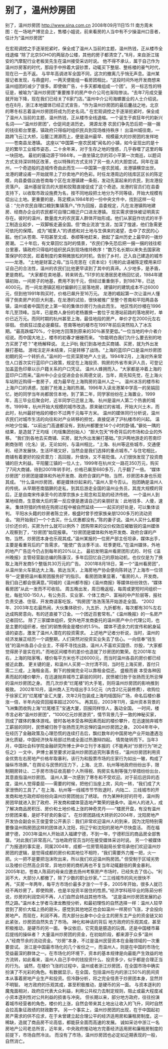 # 别了，温州炒房团

别了，温州炒房团
http://www.sina.com.cn  2008年09月11日15:11  南方周末
图：在一场地产博览会上，售楼小姐说，前来看房的人当中有不少操温州口音者，估计为“温州炒房团”

在宏观调控之手逐渐扼紧时，保全成了温州人当前的主题，温州热钱，正从楼市全线退缩
“除了北京SOHO的两层办公楼，其他的房子都清空了。”8月，来自浙江瑞安的汽摩配行业老板吴先生在温州接受采访时说。
他不得不承认，属于自己作为温州炒房客的时代，那段手中拎着大袋钞票，动辄买下整层、整栋楼的豪气时代，现在已一去不返。
与早年高调进军全国不同，这次的撤离几乎悄无声息。温州某报记者发现，与鼎盛时，一两天便能组一看房团相比，“这段时间外地开发商想来温州组团的减少了很多。即使做广告，十多天都难组成一个团”。
另一标志性的特征是，被喻为“温州炒房团”重要推手的房产中介公司也渐陷惨淡。“去年7月成交量就开始下降，现在我们已经关了6家门店。”温州中介公司海螺置业的人士介绍说。
也在8月，浙江本地媒体已经正式宣告，“作为温州炒房团的最后鏖战之地，北京的寒冬标志着温州炒房团将成为历史名词。”
在宏观调控之手逐渐扼紧时，保全成了温州人当前的主题，温州热钱，正从楼市全线退缩。一个诞生于疯狂年代的新兴名词——“温州炒房团”，仓促间走进历史。
溯源龙港
农民们争先恐后把一捆一捆的钱往柜台里塞，镇政府只得临时组织民兵到现场维持秩序！
出温州城往南，一路跨飞云江大桥，沿鳌江溯源而上，便是温州最早、规模最大的炒房团的发祥地——苍南县龙港镇。
这座以“中国第一座农民城”闻名的小镇，如今呈现出的是十足的繁华工业城市姿态，二十余年来，对于生存之地的惶惑，几乎吞噬了这里的每一块田地。
最初的骚动源于1984年。一直坐镇北京的邓小平第一次南巡，以题词方式支持深圳特区改革，也以特殊的方式支持了另一些人的大胆尝试。同年在温州，一个奇迹般的造城传奇由此而生——中国第一座农民城，龙港镇横空出世。
龙港的建设甫一开始就带上了炒卖地产的色彩。时任龙港周边的钱库区区长的陈定模，向县委倡议由苍南每个区在龙港镇建一条街，发动先富起来的农民，到龙港投资落户。
温州基层官员的大胆和狡黠直接促成了这个奇迹。龙港的官员们在县委支持下，以收取市政设施费为名，按不同地段把土地分为不同等级，开始大规模有偿出让土地。更重要的是，陈定模从1984年的一份中央文件中，找到这样一句话：“允许农民自理口粮到集镇落户。”作为回报，县委规定，凡在龙港镇购地建房、经商办企业的农民都可自理口粮迁户口进龙港镇。
现实需求很快被证明真实存在。彼时的温州，数量庞大的农民富人群体开始形成。他们从家庭作坊式的半手工制造业起步，一双脚板走遍全国。但“商业流浪”生涯，加深了惶遽，他们急需更可依托的保障。
成为“城里人”的诱惑和对土地与生俱来的渴望，击中了农民的心脏。他们从苍南、平阳甚至文成、泰顺等地赶来，掀起了温州历史上最早的一拨炒房潮。
二十年后，有文章回忆当时的情景，“农民们争先恐后把一捆一捆的钱往柜台里塞，镇政府只得临时组织民兵到现场维持秩序！”数万名长期以来失去国家政策保护的农民，趁着制度约束稍微放松的时机，告别了乡村，迁入自己建造的城市——龙港。
“土地是财富之母。”当马克思在《资本论》引用的此语被陈定模用来印证自己的合法性，温州的农民们比他更早读到了其中的真谛。人少地多，是矛盾，更是商机。
“大家都在卖地基，转来转去。”51岁的龙港居民老杨回忆说，1984年建镇初始，一间房子的地基，费用不到千元，但经过重重倒手，到1987年，已达 4000元。而一间龙港镇区相对偏僻的三层落地房，建镇时的建筑成本不过6000元，但到他1991年购买时，价格已飙升至16万元。
龙港的崛起第一次让温州人懂得了倒卖房产的巨大利差。在龙港的试验，很快被推广至整个苍南和平阳两县各镇，温州或者中国历史上第一轮的集体炒房行为由此而生。
地区性的炒楼在1996年几至顶峰。当年，已是商人身份的老杨置换一套位于龙港站前路的落地房时，单价已近万元。而同时期的杭州甚至上海，最佳地段的房产，单价才在2000元左右徘徊。
但疯狂过度必是癫狂。苍南等地的楼市在1997年前后突然陷入了冰冻期。“最高跌幅70%，个别地方回落到原来的30％甚至更低。”一位当地的中介者介绍说。而中国大地上，楼市的初春才姗姗而来。
“你能明白我们为什么要去别的地方买房了吧？”老杨解释说。
北上沪杭
我们到各地去买商铺、买房，就为外出发展打基础。
游戏注定并未结束，只是转移了战场。“上海的蓝印户口是温州炒房团初期的另一个转折点。”温州的一位资深房地产人士说。1994年2月，上海对外来常住人口首次实行蓝印户口政策，规定在上海投资、购房的外省市来沪人员，可登记加盖蓝色印章以示户籍关系的户口凭证。
温州人蜂拥而入。“大家都是冲着上海的蓝印户口而来。”温州中小企业促进会会长周德文说，当年，周先知先觉，在上海火车站附近购得一套房子，成为最早在上海购房的温州人之一。
温州冰冻的楼市和上海户口的诱惑，加剧了抢滩上海的热潮。1996年入读龙港某中学高一的吴娟回忆，她的同学当年尚都居住本地，到了第二年，同学家纷纷在上海置业，1999年，高三毕业后聚会时，近半同学已迁居上海。
杭州是温州人第二个热衷的城市。1999年，杭州开始大规模的城市改造。原来破烂的省城，开始大兴土木，而此时，杭州最好地段的楼价不过两千元每平方米。
温州的媒体同行分析说，温州农民们对城市生活的向往和对产业转移的担忧，直接促进了沪杭楼市的兴起。
温州地少位偏，“以前出门高速都没有，到杭州都要坐14个小时的卧铺。”僻处一隅的结果，是造就了王均瑶（均瑶集团创始人）“胆大包天”传奇背后的市场和企业的外移。
“我们到各地去买商铺、买房，就为外出发展打基础。”京沪两地游走的苍南印刷商张明（化名）说，无论如何，与温州相比，“上海、杭州等这些城市，交通便利、经济发展快，生活环境又好，当然会是我们选择的重点城市。”
与住宅相比，商铺有着更好的投资潜力：高回报，升值快，又不易贬值。人们很快发现了投资商铺的巨大利益。平阳鳌江镇的一位人士，1999年在杭州文一路花350万元，购买了7间大商铺，待到2001年转手时，价格已飙至680多万，几乎翻了一倍。
“媒体炒房团”
炒房团是媒体和外地开发商、政府合谋的产物，当然，炒房团本身也乐观其成。
“什么温州炒房团，都是媒体炒起来的。”温州人至今否认。
抱团确是温州人的传统。从早期苍南猖獗的走私，到其后游走全国的温州业务员，其庞大规模的背后，正是自南宋传承至今的浓厚宗族乡土观念和互助的经济传统。
一个温州人到某地经商，生意做大后的第一反应便是邀请自己的亲朋好友：此地钱多、人傻，速来。
集体狩猎的传统在购房过程中被自然延续——一起买的好处是，可以集体谈判。
平阳水头籍的炒房者陈立贤，极盛时曾手控家族亲朋1200多万的流动资金。“刚开始我们一个个去买，什么优惠都没有。”陈的妻子说。温州人买什么都要讨价还价的，买房为什么就可以例外？
团购带来的议价权效应被敏锐的温州媒体人观察到了，“炒房团”始现报章。
“炒房团是媒体和外地开发商、政府合谋的产物，当然，炒房团本身也乐观其成。”温州某报的一位房产部主任坦承，媒体出手，主要是看重背后的广告需求，“能使广告淡季不淡、旺季更旺。”在温州媒体，外地的地产广告迄今仍占到每年的20%以上。
最初发明温州看房团形式的、时任《温州晚报》主管经营副总编的陈康汉，多年后回忆自己的原始动机，也仅仅是为了换取上海开发商5个整版共30万元的广告。
2001年8月18日，第一个“温州看房团”，从温州坐火车抵达大上海。抵达当天，上海房地产协会便向陈转达了上海市一位领导“一定要把温州看房团服务好”的指示。
看房团效果显著，“看房的人，开发商，我们自己都会很满意。”同城的《温州都市报》《温州商报》等媒体纷纷效仿，“媒体看房团”从此一发而不可收拾。
周五晚出发，周日晚返程，每周或更短时间组织一批，每批100-150人，有公务员、实业家、个体工商户、富裕的中产阶层等，报社负责交通、住宿，开发商请客吃饭，“购房团”浩浩荡荡开始游走全国。
“2002年、2003年左右最热闹，大伙集体砍价，九五折、九折都有，每次都有30%左右达成购房意向，有的还直接下订金。一个团近百套常有。”《温州晚报》的一名房产记者回忆。
除了三家媒体组织，受外地开发商委托的温州房产中介代理公司，也是主要的组织者，他们的销售佣金是楼价的1.5％。
媒体不遗余力的宣传和躬身延请的姿态，激发了温州人潜在的投资需求。
上述地产记者分析说，当时，温州的经济发展正经历一个调整期，人们突然对投资实业失去了信心。一向信奉“钱生钱”的温州各县小企业主，不得不寻找出路，温州人不喜欢买国债、炒股，“大家都觉得房子是实在的。”
而地区间楼市的差价也造就了炒房团的繁荣。在2001年左右，上海的陆家嘴，楼价每平方米也不过6000元，而当时温州各县的房价都已经接近此数。
更关键的是，和温州人买房一次付清不同，当时在上海买房，首付只需二三成，上海租金高，剩下的按揭完全可以靠租金偿还。
盛极而衰
本受各种因素而起的楼价攀升，在迅速抛弃城市工薪层的同时，民愤被归咎于张扬而无所忌惮的温州炒房团之身。
而几次炒卖“烂尾楼”的大手笔，则将温州炒房团的影响推到极致。
2002年10月，温州商人王均瑶出手3.5亿元（内含2亿元装修费），收购位于徐家汇的“烂尾楼”金汇大厦，次年2月包装成上海均瑶国际广场，命名后楼价暴涨一倍，半年内投资回报率超过200%。
再其后，2003年11月，温州资本背景的飞洲集团收购上海“烂尾楼王”宝通大厦，回报同样惊人，轰动全国。
一时间，楼市言必称“温州炒房团”，“1000亿元炒房游资”，情节背景几乎一致的神秘买家，则成了媒体的集体游戏。彼时各地本受各种因素而起的楼价攀升，在迅速抛弃城市工薪层的同时，民愤被归咎于张扬而无所忌惮的温州炒房团之身。
2004年年中，在经历了金融政策及心理恐慌的连续打击后，飘红数年的中国房地产业开始遭遇泡沫化质疑，中国经济快车局部过热或全面过热激辩四起。
情势陡转而下。当年3月，中国社会科学院金融研究所博士尹中立刊于本报的《不能再对“炒房行为”听之任之》一文中，尹博士甚至要求对温州炒房团追究刑事责任，“温州炒房团利用资金优势左右房地产价格牟取暴利，该行为和股票市场的庄家行为如出一辙，构成了操纵市场罪。”
在舆论与民愤的压力下，上海、北京、杭州等地政府纷纷出手，限制期房转让、二手房市场征收高额个人所得税、购房实名制等强力举措纷纷出台，其意直指温州炒房团。
温州人第一次感到了寒冬和不受欢迎。对于前后迥异的态度，温州人觉得委屈——需要的时候，把他们当座上宾，风向一转，“我们成了大家泄愤的工具了。”
在上海、杭州等一线城市节节败退时，内陆二、三线城市的开发商和地方政府却纷纷向温州炒房团抛出了绣球。
作为某种利好的符号，温州购房团早就进入到了政府、开发商和媒体营造地产繁荣的链条中。温州人的进入，成了解决商品房积压、房价和土地价格上涨的神奇灵丹——“楼房开盘，有没有温州炒房团来看，是好不好卖的象征”。
在炒房团路线大转折的2004年，沈阳房地产开发协会副会长王俊銮曾公开表示：我们非常欢迎温州人的到来，因为沈阳特别需要像温州购房团这样的团体进入沈阳，将辽宁和沈阳的房地产尽快盘活。
而在福建宁德，2003年温州人开始进入福建宁德，不到一年，宁德积压的商品房全部售罄。“对此我们非常高兴。”当地政府官员当时在接受媒体采访时说。
另一个被媒体广为报道的事实是，同属2004年，成都一位房管局副局长曾坦承他们欢迎温州炒房团的逻辑，是觉得成都的房价和其地位不相符，“我们需要外力推一把，火一把。火一把不是要把泡沫吹出来，所以我们欢迎温州购房团。”
但受制于区域劣势以及楼价已然高企异常，异地炒房的商机再也不复当年动辄翻倍的黄金暴利。
2005年初，苍南人陈茹的母亲应邀去扬州考察房产市场时，已经失去了信心。“利润不大，大部分人都撤了，除了少数的职业炒家。”
二三线城市的风光很快不再，“买房一年两年，每平方市场价最多才涨个一千多，2005年开始，很多人就已经不再炒房了。即使购房，也是半投资半居住的性质。”经济学科班毕业的陈茹分析说，炒房的利润空间不再，人们自然会转战其他市场。
“这是温州炒房团发展的必然之路。”温州本土学者马津龙教授分析，和最初理性的自然选择一样：温州人较早尝到了房价大幅上扬的甜头，感觉到其他地区也会如温州一样房价飞涨，才会投向房地产。而现在，利润不再，而大部分出身中小企业主的房东主产业的资金链又如此紧张，炒房团自然失去了市场。
神化和神话的背后
地方政府的乐观其成，甚至积极推动，是硬币的另一面。
争议依旧，它究竟是臆造的玩偶，还是中国楼市幕后提线的操纵者？
大量温州炒房团的资金，在初始阶段，都来源于众多“温州人”经商节余的流动资金。“炒房”本身，不过是温州民营资本在金融领域的一次重要尝试。
浙江是中国最市场化的几个省份之一，而温州人，则是在中国的市场化受益最深的群体之一。在市场化的环境下，资本的基本规律是向最能产生效益的地方流转，如此看来，温州人自己手中的钱投资什么、投资多少，似乎都是合理正当的行为。
诚然，在楼价飞涨的过程中，温州或者浙江炒房团，在全国市场中确实扮演了不光彩的角色。有数据显示，在全国，包括温州在内的浙江50%的民间资本从事着房地产业生产和投资。但冷静分析，将之完全怪责于炒房团本身，显然并不明智。
地方政府的乐观其成，甚至积极推动，是硬币的另一面。
与资本逐利的魔鬼面相对，政府应代表大众利益，利用公共权力去制定规则，阻止或最大程度减小资本逐利性对公共利益的损害与冲突。
但长期以来，部分地方政府，往往扮演着城市经营者的角色，楼价的上涨，自然会带来其土地出让收入的飞升，同时自然会拉高象征政绩的财政数字。
另一个事实上，温州炒房团的出现，在于中国起初房产需求的供不应求，在于未曾建立起合理公平的经济适用房和廉租房制度。这一稀缺，造就了商品房不论高低，都能获全面而高速的发展。
诚如采访中浙江一名房地产公司老总所言，近年来，中央政府推动地方完善经济适用房和廉租房制度的前提下，市场自然冷淡。
而没有了市场，温州炒房团也必定如近期表现的一般，自然消亡。

